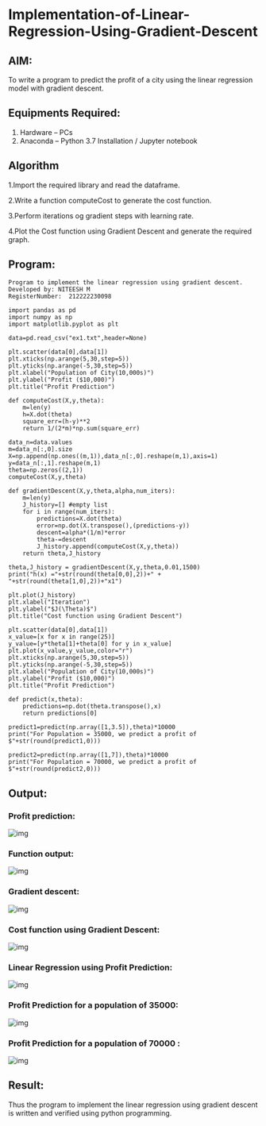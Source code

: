 # Implementation-of-Linear-Regression-Using-Gradient-Descent

## AIM:
To write a program to predict the profit of a city using the linear regression model with gradient descent.

## Equipments Required:
1. Hardware – PCs
2. Anaconda – Python 3.7 Installation / Jupyter notebook

## Algorithm
1.Import the required library and read the dataframe.

2.Write a function computeCost to generate the cost function.

3.Perform iterations og gradient steps with learning rate.

4.Plot the Cost function using Gradient Descent and generate the required graph.

## Program:
```
Program to implement the linear regression using gradient descent.
Developed by: NITEESH M
RegisterNumber:  212222230098

import pandas as pd
import numpy as np
import matplotlib.pyplot as plt

data=pd.read_csv("ex1.txt",header=None)

plt.scatter(data[0],data[1])
plt.xticks(np.arange(5,30,step=5))
plt.yticks(np.arange(-5,30,step=5))
plt.xlabel("Population of City(10,000s)")
plt.ylabel("Profit ($10,000)")
plt.title("Profit Prediction")

def computeCost(X,y,theta):
    m=len(y) 
    h=X.dot(theta) 
    square_err=(h-y)**2
    return 1/(2*m)*np.sum(square_err) 

data_n=data.values
m=data_n[:,0].size
X=np.append(np.ones((m,1)),data_n[:,0].reshape(m,1),axis=1)
y=data_n[:,1].reshape(m,1)
theta=np.zeros((2,1))
computeCost(X,y,theta) 

def gradientDescent(X,y,theta,alpha,num_iters):
    m=len(y)
    J_history=[] #empty list
    for i in range(num_iters):
        predictions=X.dot(theta)
        error=np.dot(X.transpose(),(predictions-y))
        descent=alpha*(1/m)*error
        theta-=descent
        J_history.append(computeCost(X,y,theta))
    return theta,J_history

theta,J_history = gradientDescent(X,y,theta,0.01,1500)
print("h(x) ="+str(round(theta[0,0],2))+" + "+str(round(theta[1,0],2))+"x1")

plt.plot(J_history)
plt.xlabel("Iteration")
plt.ylabel("$J(\Theta)$")
plt.title("Cost function using Gradient Descent")

plt.scatter(data[0],data[1])
x_value=[x for x in range(25)]
y_value=[y*theta[1]+theta[0] for y in x_value]
plt.plot(x_value,y_value,color="r")
plt.xticks(np.arange(5,30,step=5))
plt.yticks(np.arange(-5,30,step=5))
plt.xlabel("Population of City(10,000s)")
plt.ylabel("Profit ($10,000)")
plt.title("Profit Prediction")

def predict(x,theta):
    predictions=np.dot(theta.transpose(),x)
    return predictions[0]

predict1=predict(np.array([1,3.5]),theta)*10000
print("For Population = 35000, we predict a profit of $"+str(round(predict1,0)))

predict2=predict(np.array([1,7]),theta)*10000
print("For Population = 70000, we predict a profit of $"+str(round(predict2,0)))
```

## Output:
### Profit prediction:

![img](https://github.com/SriramS22/Implementation-of-Linear-Regression-Using-Gradient-Descent/assets/119094390/ee8f17a5-0da1-4cac-a04e-7cc713fa5bc0)

### Function output:

![img](https://github.com/SriramS22/Implementation-of-Linear-Regression-Using-Gradient-Descent/assets/119094390/e782a2c3-7adf-48fc-b15d-8a5a27773e82)

### Gradient descent:

![img](https://github.com/SriramS22/Implementation-of-Linear-Regression-Using-Gradient-Descent/assets/119094390/5abb3f34-b344-49d2-aa64-fcebca3f3acc)

### Cost function using Gradient Descent:

![img](https://github.com/SriramS22/Implementation-of-Linear-Regression-Using-Gradient-Descent/assets/119094390/213be6b8-a5d8-433f-bcd0-75f73edbff98)

### Linear Regression using Profit Prediction:

![img](https://github.com/SriramS22/Implementation-of-Linear-Regression-Using-Gradient-Descent/assets/119094390/d41d1d08-52d9-4a93-88cf-11ca7fdb544b)

### Profit Prediction for a population of 35000:

![img](https://github.com/SriramS22/Implementation-of-Linear-Regression-Using-Gradient-Descent/assets/119094390/43f982a1-bbcc-4910-9ef0-794ff2421d33)

### Profit Prediction for a population of 70000 :

![img](https://github.com/SriramS22/Implementation-of-Linear-Regression-Using-Gradient-Descent/assets/119094390/f1cf50b4-0a6e-4d34-bb8f-683c9b6923ab)

## Result:
Thus the program to implement the linear regression using gradient descent is written and verified using python programming.
